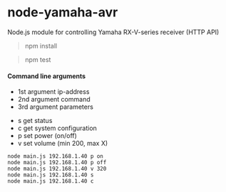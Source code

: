 node-yamaha-avr
===============

Node.js module for controlling Yamaha RX-V-series receiver (HTTP API)

> npm install

> npm test

#### Command line arguments

* 1st argument ip-address
* 2nd argument command
* 3rd argument parameters

- s get status
- c get system configuration
- p set power (on/off)
- v set volume (min 200, max X)

```
node main.js 192.168.1.40 p on
node main.js 192.168.1.40 p off
node main.js 192.168.1.40 v 320
node main.js 192.168.1.40 s
node main.js 192.168.1.40 c
```
